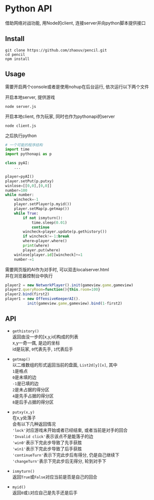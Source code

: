 # Python API

借助网络对战功能, 用Node的client, 连接server并向python脚本提供接口

## Install

```
git clone https://github.com/zhaouv/pencil.git
cd pencil
npm install
```

## Usage

需要开启两个console或者是使用nohup在后台运行, 依次运行以下两个文件

开启本地server, 提供游戏
```
node server.js
```

开启本地client, 作为玩家, 同时也作为pythonapi的server
```
node client.js
```

之后执行python
```python
# 一个可能的程序结构
import time
import pythonapi as p

class pyAI:
    ...

player=pyAI()
player.setPut(p.putxy)
winlose=[[0,0],[0,0]]
number=100
while number:
    wincheck=-1
    player.setPlayer(p.myid())
    player.setMap(p.getmap())
    while True:
        if not ismyturn():
            time.sleep(0.01)
            continue
        wincheck=player.update(p.gethistory())
        if wincheck!=-1:break
        where=player.where()
        print(where)
        player.put(where)
    winlose[player.id][wincheck]+=1
    number-=1
```

需要网页版的AI作为对手时, 可以双击localserver.html  
并在浏览器控制台中执行
```js
player2 = new NetworkPlayer().init(gameview.game,gameview)
player2.queryRoom=function(){this.room=100}
player2.bind(first2)
player1 = new OffensiveKeeperAI().
          init(gameview.game,gameview).bind(1-first2)
```


## API

+ `gethistory()`  
  返回由没一步的[x,y,id]构成的列表  
  x,y一奇一偶, 是边的坐标  
  id是玩家, `0`代表先手, `1`代表后手

+ `getmap()`  
  以二维数组的形式返回当前的盘面, `List2d[y][x]`, 其中  
  `1`是格点  
  `0`是未填的边  
  `-1`是已填的边  
  `2`是未占据的得分区  
  `4`是先手占据的得分区  
  `8`是后手占据的得分区

+ `putxy(x,y)`  
  在x,y处落子  
  会有以下几种返回情况  
  `'lock'`对应游戏未开始或者已经结束, 或者当前是对手的回合  
  `'Invalid click'`表示该点不是能落子的边  
  `'win0'`表示下完此步导致了先手获胜  
  `'win1'`表示下完此步导致了后手获胜  
  `'continueTurn'`表示下完此步后有得分, 仍是自己继续下  
  `'changeTurn'`表示下完此步后无得分, 轮到对手下  

+ `ismyturn()`  
  返回`True`或`False`对应当前是否是自己的回合  
  
+ `myid()`  
  返回`0`或`1`对应自己是先手还是后手










